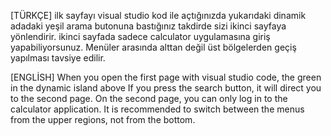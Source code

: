 
[TÜRKÇE]
ilk sayfayı visual  studio kod ile açtığınızda yukarıdaki dinamik adadaki yeşil
arama butonuna bastığınız takdirde sizi ikinci sayfaya yönlendirir.
ikinci sayfada sadece calculator uygulamasına giriş yapabiliyorsunuz.
Menüler arasında alttan değil üst bölgelerden geçiş yapılması tavsiye edilir.



[ENGLİSH]
When you open the first page with visual studio code, the green in the dynamic island above
If you press the search button, it will direct you to the second page.
On the second page, you can only log in to the calculator application.
It is recommended to switch between the menus from the upper regions, not from the bottom.
